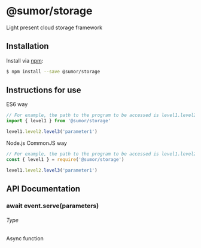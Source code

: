 # @sumor/storage

Light present cloud storage framework

## Installation

Install via [npm](https://www.npmjs.com/):

```sh
$ npm install --save @sumor/storage
```

## Instructions for use

ES6 way

```js
// For example, the path to the program to be accessed is level1.level2.level3
import { level1 } from '@sumor/storage'

level1.level2.level3('parameter1')
```

Node.js CommonJS way

```js
// For example, the path to the program to be accessed is level1.level2.level3
const { level1 } = require('@sumor/storage')

level1.level2.level3('parameter1')
```

## API Documentation

### await event.serve(parameters)

###### Type

Async function
